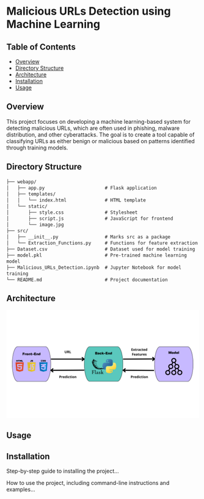# Malicious URLs Detection using Machine Learning

<h2>Table of Contents</h2>
  <ul>
    <li><a href="#overview">Overview</a></li>
    <li><a href="#directory-structure">Directory Structure</a></li>
    <li><a href="#architecture">Architecture</a></li>
    <li><a href="#installation">Installation</a></li>
    <li><a href="#usage">Usage</a></li>
  </ul>

<h2 id="overview">Overview</h2>
  This project focuses on developing a machine learning-based system for detecting malicious URLs, which are often used in phishing, malware distribution, and other cyberattacks. The goal is to create a tool capable of classifying URLs as either benign or malicious based on patterns identified through training models.

<h2 id="directory-structure">Directory Structure</h2>


```plaintext
├── webapp/
│   ├── app.py                      # Flask application
│   ├── templates/
│   │   └── index.html              # HTML template
│   └── static/
│       ├── style.css               # Stylesheet            
│       ├── script.js               # JavaScript for frontend
│       └── image.jpg
├── src/
│   ├── __init__.py                 # Marks src as a package
│   └── Extraction_Functions.py     # Functions for feature extraction
├── Dataset.csv                     # Dataset used for model training
├── model.pkl                       # Pre-trained machine learning model
├── Malicious_URLs_Detection.ipynb  # Jupyter Notebook for model training
└── README.md                       # Project documentation
```


<h2 id="architecture">Architecture</h2>
  <img src="architecture.png" alt="Project Architecture">

<h2 id="usage">Usage</h2>
  
 <h2 id="installation">Installation</h2>
    <p>Step-by-step guide to installing the project...</p>
    

  <p>How to use the project, including command-line instructions and examples...</p>





